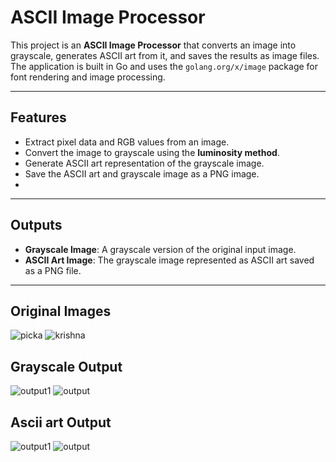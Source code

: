 # ASCII Image Processor

This project is an **ASCII Image Processor** that converts an image into grayscale, generates ASCII art from it, and saves the results as image files. 
The application is built in Go and uses the `golang.org/x/image` package for font rendering and image processing.

---

## Features

- Extract pixel data and RGB values from an image.
- Convert the image to grayscale using the **luminosity method**.
- Generate ASCII art representation of the grayscale image.
- Save the ASCII art and grayscale image as a PNG image.
- 
---

## Outputs

- **Grayscale Image**: A grayscale version of the original input image.
- **ASCII Art Image**: The grayscale image represented as ASCII art saved as a PNG file.

---
## Original Images
![picka](https://github.com/user-attachments/assets/4205fa7a-d319-45a6-8726-a24698871772)
![krishna](https://github.com/user-attachments/assets/d6ceeb1a-47f9-4762-89e1-0bb51564a44a)

## Grayscale Output
![output1](https://github.com/user-attachments/assets/3d80474f-05fc-4236-b59d-e868bec8a963)
![output](https://github.com/user-attachments/assets/a5ada668-844c-478c-a084-f7b4e6f05539)

## Ascii art  Output
![output1](https://github.com/user-attachments/assets/f862575d-2b60-4f14-acdf-f5cf3072b29b)
![output](https://github.com/user-attachments/assets/53952d19-afe9-4c5e-9aa1-23b590d5faee)



